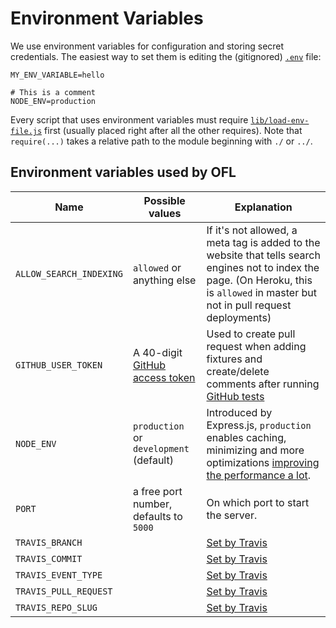 # Environment Variables

We use environment variables for configuration and storing secret credentials. The easiest way to set them is editing the (gitignored) [`.env`](../.env) file:

```
MY_ENV_VARIABLE=hello

# This is a comment
NODE_ENV=production
```

Every script that uses environment variables must require [`lib/load-env-file.js`](../lib/load-env-file.js) first (usually placed right after all the other requires). Note that `require(...)` takes a relative path to the module beginning with `./` or `../`.

## Environment variables used by OFL

Name                    | Possible values | Explanation
|--                     |--               |--
`ALLOW_SEARCH_INDEXING` | `allowed` or anything else | If it's not allowed, a meta tag is added to the website that tells search engines not to index the page. (On Heroku, this is `allowed` in master but not in pull request deployments)
`GITHUB_USER_TOKEN`     | A 40-digit [GitHub access token](https://github.com/settings/tokens) | Used to create pull request when adding fixtures and create/delete comments after running [GitHub tests](testing.md)
`NODE_ENV`              | `production` or `development` (default) | Introduced by Express.js, `production` enables caching, minimizing and more optimizations [improving the performance a lot](https://www.dynatrace.com/blog/the-drastic-effects-of-omitting-node_env-in-your-express-js-applications/).
`PORT`                  | a free port number, defaults to `5000` | On which port to start the server.
`TRAVIS_BRANCH`         |  | [Set by Travis](https://docs.travis-ci.com/user/environment-variables/#Default-Environment-Variables)
`TRAVIS_COMMIT`         |  | [Set by Travis](https://docs.travis-ci.com/user/environment-variables/#Default-Environment-Variables)
`TRAVIS_EVENT_TYPE`     |  | [Set by Travis](https://docs.travis-ci.com/user/environment-variables/#Default-Environment-Variables)
`TRAVIS_PULL_REQUEST`   |  | [Set by Travis](https://docs.travis-ci.com/user/environment-variables/#Default-Environment-Variables)
`TRAVIS_REPO_SLUG`      |  | [Set by Travis](https://docs.travis-ci.com/user/environment-variables/#Default-Environment-Variables)